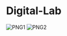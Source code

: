 # Digital-Lab
![PNG1](https://user-images.githubusercontent.com/89126668/155134832-1399b2de-fe33-42bc-b806-41d5e3009a3d.PNG)
![PNG2](https://user-images.githubusercontent.com/89126668/155134850-72d8ee88-b3ec-4b0d-bdcd-3b861e20a5c5.PNG)
